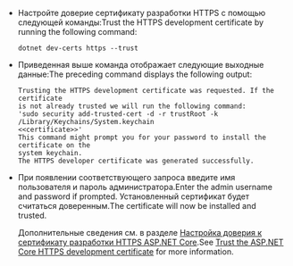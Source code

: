 * <span data-ttu-id="347a8-101">Настройте доверие сертификату разработки HTTPS с помощью следующей команды:</span><span class="sxs-lookup"><span data-stu-id="347a8-101">Trust the HTTPS development certificate by running the following command:</span></span>

    ```dotnetcli
    dotnet dev-certs https --trust
    ```

* <span data-ttu-id="347a8-102">Приведенная выше команда отображает следующие выходные данные:</span><span class="sxs-lookup"><span data-stu-id="347a8-102">The preceding command displays the following output:</span></span>

    ```console
    Trusting the HTTPS development certificate was requested. If the certificate 
    is not already trusted we will run the following command:
    'sudo security add-trusted-cert -d -r trustRoot -k /Library/Keychains/System.keychain 
    <<certificate>>'
    This command might prompt you for your password to install the certificate on the 
    system keychain.
    The HTTPS developer certificate was generated successfully.
    ```

* <span data-ttu-id="347a8-103">При появлении соответствующего запроса введите имя пользователя и пароль администратора.</span><span class="sxs-lookup"><span data-stu-id="347a8-103">Enter the admin username and password if prompted.</span></span>  <span data-ttu-id="347a8-104">Установленный сертификат будет считаться доверенным.</span><span class="sxs-lookup"><span data-stu-id="347a8-104">The certificate will now be installed and trusted.</span></span>

    <span data-ttu-id="347a8-105">Дополнительные сведения см. в разделе [Настройка доверия к сертификату разработки HTTPS ASP.NET Core](xref:security/enforcing-ssl#trust-the-aspnet-core-https-development-certificate-on-windows-and-macos).</span><span class="sxs-lookup"><span data-stu-id="347a8-105">See [Trust the ASP.NET Core HTTPS development certificate](xref:security/enforcing-ssl#trust-the-aspnet-core-https-development-certificate-on-windows-and-macos) for more information.</span></span>